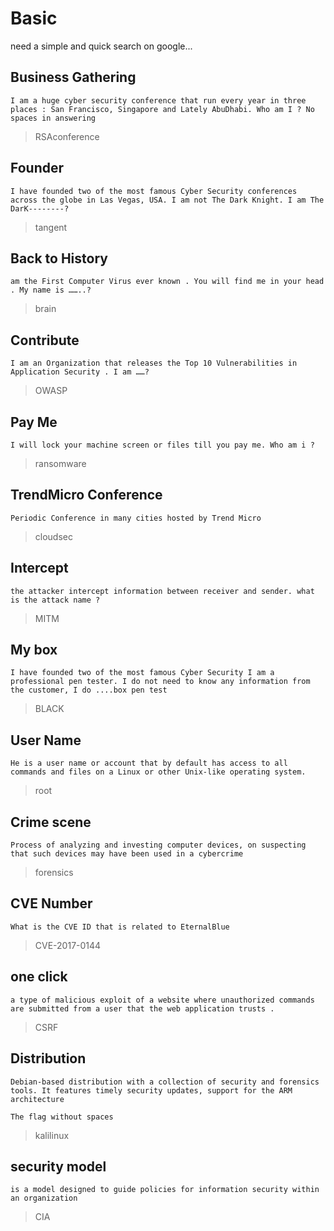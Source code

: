 # **Basic**

need a simple and quick search on google...

## Business Gathering

```text
I am a huge cyber security conference that run every year in three places : San Francisco, Singapore and Lately AbuDhabi. Who am I ? No spaces in answering
```

>RSAconference

## Founder

```text
I have founded two of the most famous Cyber Security conferences across the globe in Las Vegas, USA. I am not The Dark Knight. I am The DarK--------?
```

>tangent

## Back to History

```text
am the First Computer Virus ever known . You will find me in your head . My name is ……..?
```

>brain

## Contribute

```text
I am an Organization that releases the Top 10 Vulnerabilities in Application Security . I am ……?
```

>OWASP

## Pay Me

```text
I will lock your machine screen or files till you pay me. Who am i ?
```

>ransomware

## TrendMicro Conference

```text
Periodic Conference in many cities hosted by Trend Micro
```

>cloudsec

## Intercept

```text
the attacker intercept information between receiver and sender. what is the attack name ?
```

>MITM

## My box

```text
I have founded two of the most famous Cyber Security I am a professional pen tester. I do not need to know any information from the customer, I do ....box pen test
```

>BLACK

## User Name

```text
He is a user name or account that by default has access to all commands and files on a Linux or other Unix-like operating system.
```

>root

## Crime scene

```text
Process of analyzing and investing computer devices, on suspecting that such devices may have been used in a cybercrime
```

>forensics

## CVE Number

```text
What is the CVE ID that is related to EternalBlue
```

>CVE-2017-0144

## one click

```text
a type of malicious exploit of a website where unauthorized commands are submitted from a user that the web application trusts .
```

>CSRF

## Distribution

```text
Debian-based distribution with a collection of security and forensics tools. It features timely security updates, support for the ARM architecture

The flag without spaces
```

>kalilinux

## security model

```text
is a model designed to guide policies for information security within an organization
```

>CIA

